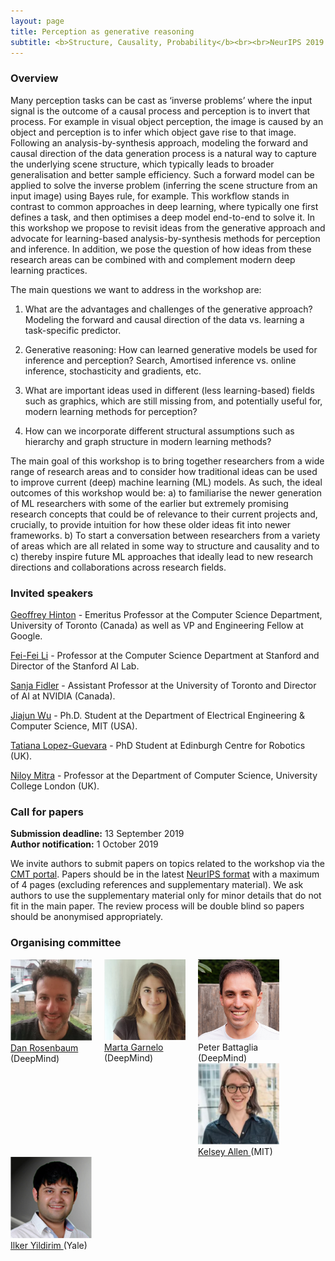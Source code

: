 ```yaml
---
layout: page
title: Perception as generative reasoning
subtitle: <b>Structure, Causality, Probability</b><br><br>NeurIPS 2019 workshop
---
```


### Overview
Many perception tasks can be cast as ‘inverse problems’ where the input signal is  the outcome of a causal process and 
perception is to invert that process. For example in visual object perception, the image is caused by an object and 
perception is to infer which object gave rise to that image. Following an analysis-by-synthesis approach, modeling the 
forward and causal direction of the data generation process is a natural way to capture the underlying scene structure, 
which typically leads to broader generalisation and better sample efficiency. Such a forward model can be applied to solve 
the inverse problem (inferring the scene structure from an input image) using Bayes rule, for example. This workflow stands
in contrast to common approaches in deep learning, where typically one first defines a task, and then optimises a deep 
model end-to-end to solve it. In this workshop we propose to revisit ideas from the generative approach and advocate for 
learning-based analysis-by-synthesis methods for perception and inference. In addition, we pose the question of how ideas
from these research areas can be combined with and complement modern deep learning practices.


The main questions we want to address in the workshop are:

1. What are the advantages and challenges of the generative approach? 
Modeling the forward and causal direction of the data vs. learning a task-specific predictor.

1. Generative reasoning: How can learned generative models be used for inference and perception? 
Search, Amortised inference vs. online inference, stochasticity and gradients, etc.

1. What are important ideas used in different (less learning-based) fields such as graphics, 
which are still missing from, and potentially useful for, modern learning methods for perception?

1. How can we incorporate different structural assumptions such as hierarchy and graph structure in
modern learning methods?


The main goal of this workshop is to bring together researchers from a wide range of research areas and 
to consider how traditional ideas can be used to improve current (deep) machine learning (ML) models. As such, 
the ideal outcomes of this workshop would be: a) to familiarise the newer generation of ML researchers with some 
of the earlier but extremely promising  research concepts that could be of relevance to their current projects and, 
crucially, to provide intuition for how these older ideas fit into newer frameworks. b) To start a conversation 
between researchers from a variety of areas which are all related in some way to structure and causality and to c) 
thereby inspire future ML approaches that ideally lead to new research directions and collaborations across research fields.


### Invited speakers

[Geoffrey Hinton](http://www.cs.toronto.edu/~hinton/) -  Emeritus Professor at the Computer Science Department, University of Toronto (Canada) as well as VP and Engineering Fellow at Google. 

[Fei-Fei Li](http://vision.stanford.edu/index.html) - Professor at the Computer Science Department at Stanford and Director of the Stanford AI Lab.

[Sanja Fidler](https://www.cs.utoronto.ca/~fidler/) - Assistant Professor at the University of Toronto and Director of AI at NVIDIA (Canada). 

[Jiajun Wu](https://jiajunwu.com/) - Ph.D. Student at the Department of Electrical Engineering & Computer Science, MIT (USA). 

[Tatiana Lopez-Guevara](http://zepolitat.co/) - PhD Student at Edinburgh Centre for Robotics (UK).

[Niloy Mitra](http://www0.cs.ucl.ac.uk/staff/n.mitra/) - Professor at the Department of Computer Science, University College London (UK). 


### Call for papers
**Submission deadline:** 13 September 2019  
**Author notification:** 1 October 2019

We invite authors to submit papers on topics related to the workshop via the [CMT portal](https://cmt3.research.microsoft.com/PGRSCP2019).
Papers should be in the latest [NeurIPS format](https://neurips.cc/Conferences/2019/PaperInformation/StyleFiles) with a maximum of 4 pages (excluding references and supplementary material). We ask authors to use the supplementary material only for minor details that do not fit in the main paper. The review process will be double blind so papers should be anonymised appropriately.


### Organising committee


<div style="float: left; width: 150px">
  <img src="https://github.com/pgr-workshop/pgr-workshop.github.io/blob/master/img/danro.png?raw=true" width="130px" href="https://danrsm.github.io/" alt="Dan Rosenbaum">
  <a href="https://danrsm.github.io/">Dan Rosenbaum</a>
  (DeepMind)
</div><div style="float: left; width: 150px">
  <img src="https://github.com/pgr-workshop/pgr-workshop.github.io/blob/master/img/marta2.png?raw=true" width="130px" href="https://www.martagarnelo.com" alt="Marta Garnelo">
  <a href="https://www.martagarnelo.com">Marta Garnelo</a>
  (DeepMind)
</div>
<div style="float: left; width: 150px">
  <img src="https://github.com/pgr-workshop/pgr-workshop.github.io/blob/master/img/Pete_headshot.jpg?raw=true" width="130px" alt="Peter Battaglie">
  Peter Battaglia
  (DeepMind)
</div><div style="float: left; width: 150px">
  <img src="https://github.com/pgr-workshop/pgr-workshop.github.io/blob/master/img/kelsey.png?raw=true" width="130px" href="https://web.mit.edu/krallen/www/" alt="Kelsey Allen">
  <a href="https://web.mit.edu/krallen/www/">Kelsey Allen </a>
  (MIT)
</div>
<div style="float: left; width: 150px">
  <img src="https://github.com/pgr-workshop/pgr-workshop.github.io/blob/master/img/ilker2.png?raw=true" width="130px" href="http://cncl.yale.edu/" alt="Ilker Yildirim">
  <a href="http://cncl.yale.edu/">Ilker Yildirim </a>
  (Yale)
</div>
<!--
| <img src="https://github.com/pgr-workshop/pgr-workshop.github.io/blob/master/img/danro.png?raw=true" width="130" href="https://danrsm.github.io/"> | <img src="https://github.com/pgr-workshop/pgr-workshop.github.io/blob/master/img/marta2.png?raw=true" width="130" href="https://www.martagarnelo.com"> |<img src="https://github.com/pgr-workshop/pgr-workshop.github.io/blob/master/img/peter.png?raw=true" width="130"> | <img src="https://github.com/pgr-workshop/pgr-workshop.github.io/blob/master/img/kelsey.png?raw=true" width="130" href="http://web.mit.edu/krallen/www/"> | <img src="https://github.com/pgr-workshop/pgr-workshop.github.io/blob/master/img/ilker2.png?raw=true" width="130" href="http://cncl.yale.edu/"> |
|:-----:|:-----:|:-----:|:------:|:-----:|
| <a href="https://danrsm.github.io/">Dan Rosenbaum</a> <br>(DeepMind)| <a href="https://www.martagarnelo.com">Marta Garnelo</a> <br>(DeepMind)| Peter Battaglia <br>(DeepMind) | <a href="https://cbmm.mit.edu/about/people/allen"> Kelsey Allen </a> <br>(MIT) | <a href="http://cncl.yale.edu/">Ilker Yildi/emeritus-professors-2/rim </a><br>(Yale)|
-->



